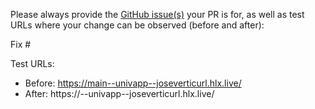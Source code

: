 Please always provide the [GitHub issue(s)](../issues) your PR is for, as well as test URLs where your change can be observed (before and after):

Fix #<gh-issue-id>

Test URLs:
- Before: https://main--univapp--joseverticurl.hlx.live/
- After: https://<branch>--univapp--joseverticurl.hlx.live/
